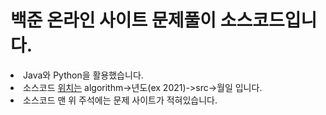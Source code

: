 <h1>백준 온라인 사이트 문제풀이 소스코드입니다.</h1>
  <li><span>Java와 Python을 활용했습니다.</span></li>
  <li><span>소스코드 <a href="https://github.com/ksj0109188/algorithm/tree/master/2021/src">위치는</a> algorithm->년도(ex 2021)->src->월일 입니다.</span></li>
  <li><span>소스코드 맨 위 주석에는 문제 사이트가 적혀있습니다.</span></li>
</h2>
